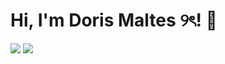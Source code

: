# Hi, I'm Doris Maltes ୨ৎ! 👋


 <img src="https://media3.giphy.com/media/aUovxH8Vf9qDu/giphy.gif"/>

 <img src="https://drive.google.com/file/d/1nD6PJhlnfHn4EnBv4ajwSlkv18tIiSPK/view?usp=sharing"/>

